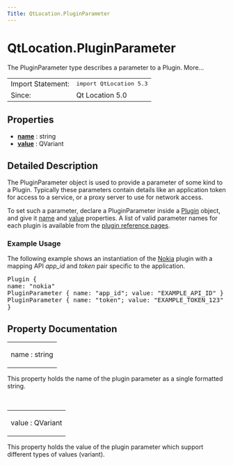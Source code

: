 ```yaml
---
Title: QtLocation.PluginParameter
---
```


# QtLocation.PluginParameter

<span class="subtitle"></span>
<!-- $$$PluginParameter-brief -->
<p>The PluginParameter type describes a parameter to a Plugin. More...</p>
<!-- @@@PluginParameter -->
<table class="alignedsummary">
<tr><td class="memItemLeft rightAlign topAlign"> Import Statement:</td><td class="memItemRight bottomAlign"> </b><tt>import QtLocation 5.3</tt></td></tr><tr><td class="memItemLeft rightAlign topAlign"> Since:</td><td class="memItemRight bottomAlign">  Qt Location 5.0</td></tr></table><ul>
</ul>
<h2>Properties</h2>
<ul>
<li class="fn"><b><b><a href="#name-prop">name</a></b></b> : string</li>
<li class="fn"><b><b><a href="#value-prop">value</a></b></b> : QVariant</li>
</ul>
<!-- $$$PluginParameter-description -->
<h2>Detailed Description</h2>
<p>The PluginParameter object is used to provide a parameter of some kind to a Plugin. Typically these parameters contain details like an application token for access to a service, or a proxy server to use for network access.</p>
<p>To set such a parameter, declare a PluginParameter inside a <a href="QtLocation.Plugin.md">Plugin</a> object, and give it <a href="#name-prop">name</a> and <a href="#value-prop">value</a> properties. A list of valid parameter names for each plugin is available from the <a href="QtLocation.qtlocation-index.md#plugin-references-and-parameters">plugin reference pages</a>.</p>
<h3>Example Usage</h3>
<p>The following example shows an instantiation of the <a href="QtLocation.location-plugin-nokia.md">Nokia</a> plugin with a mapping API <i>app_id</i> and <i>token</i> pair specific to the application.</p>
<pre class="cpp">Plugin {
name: <span class="string">&quot;nokia&quot;</span>
PluginParameter { name: <span class="string">&quot;app_id&quot;</span>; value: <span class="string">&quot;EXAMPLE_API_ID&quot;</span> }
PluginParameter { name: <span class="string">&quot;token&quot;</span>; value: <span class="string">&quot;EXAMPLE_TOKEN_123&quot;</span> }
}</pre>
<!-- @@@PluginParameter -->
<h2>Property Documentation</h2>
<!-- $$$name -->
<table class="qmlname"><tr valign="top"><td class="tblQmlPropNode"><p><span class="name">name</span> : <span class="type">string</span></p></td></tr></table><p>This property holds the name of the plugin parameter as a single formatted string.</p>
<!-- @@@name -->
<br/>
<!-- $$$value -->
<table class="qmlname"><tr valign="top"><td class="tblQmlPropNode"><p><span class="name">value</span> : <span class="type">QVariant</span></p></td></tr></table><p>This property holds the value of the plugin parameter which support different types of values (variant).</p>
<!-- @@@value -->
<br/>
